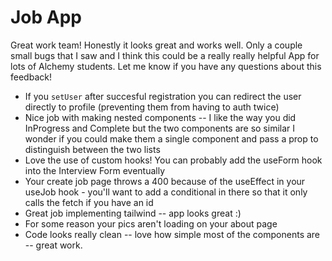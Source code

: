 # Job App

Great work team! Honestly it looks great and works well. Only a couple small bugs that I saw and I think this could be a really really helpful App for lots of Alchemy students. Let me know if you have any questions about this feedback!

* If you `setUser` after succesful registration you can redirect the user directly to profile (preventing them from having to auth twice)
* Nice job with making nested components -- I like the way you did InProgress and Complete but the two components are so similar I wonder if you could make them a single component and pass a prop to distinguish between the two lists
* Love the use of custom hooks! You can probably add the useForm hook into the Interview Form eventually
* Your create job page throws a 400 because of the useEffect in your useJob hook - you'll want to add a conditional in there so that it only calls the fetch if you have an id
* Great job implementing tailwind -- app looks great :)
* For some reason your pics aren't loading on your about page
* Code looks really clean -- love how simple most of the components are -- great work.
